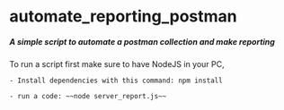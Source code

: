 # automate_reporting_postman

##### A simple script to automate a postman collection and make reporting

To run a script first make sure to have NodeJS in your PC,

    - Install dependencies with this command: npm install

    - run a code: ~~node server_report.js~~
